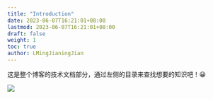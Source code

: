 ```yaml
---
title: "Introduction"
date: 2023-06-07T16:21:01+08:00
lastmod: 2023-06-07T16:21:01+08:00
draft: false
weight: 1
toc: true
author: LMingJianingJian
---
```


这是整个博客的技术文档部分，通过左侧的目录来查找想要的知识吧！😀

![](/images/default-image.png)